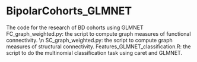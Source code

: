 # BipolarCohorts_GLMNET
The code for the research of BD cohorts using GLMNET
FC_graph_weighted.py: the script to compute graph measures of functional connectivity. \n
SC_graph_weighted.py: the script to compute graph measures of structural connectivity.
Features_GLMNET_classification.R: the script to do the multinomial classification task using caret and GLMNET.
